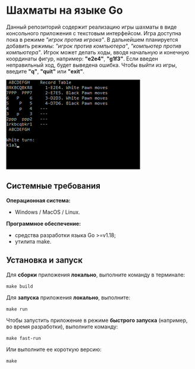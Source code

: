 # Шахматы на языке Go

Данный репозиторий содержит реализацию игры шахматы в виде консольного приложения с текстовым интерфейсом. Игра доступна пока в режиме *"игрок против игрока"*. В дальнейшем планируется добавить режимы: *"игрок против компьютера"*, *"компьютер против компьютера"*. Игрок может делать ходы, вводя начальную и конечную координаты фигур, например: **"e2e4"**, **"g1f3"**. Если введен неправильный ход, будет выведена ошибка. Чтобы выйти из игры, введите **"q"**, **"quit"** или **"exit"**.

![Шахматы](./chess-console.png "Консольный интерфейс игры")

## Системные требования

**Операционная система:**

- Windows / MacOS / Linux.

**Программное обеспечение:**

- средства разработки языка Go >=v1.18;
- утилита make.

## Установка и запуск

Для **сборки** приложения **локально**, выполните команду в терминале:

```
make build
```

Для **запуска** приложения **локально**, выполните:

```
make run
```

Чтобы запустить приложение в режиме **быстрого запуска** (например, во время разработки), выполните команду:

```
make fast-run
```

Или выполните ее короткую версию:

```
make
```
